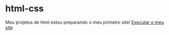 # html-css
 Meu projetos de html
estou preparando o meu primeiro site!
<a href="https://deselvoviabreussilvano.github.io/html-css/index.html">Executar o meu site</a>